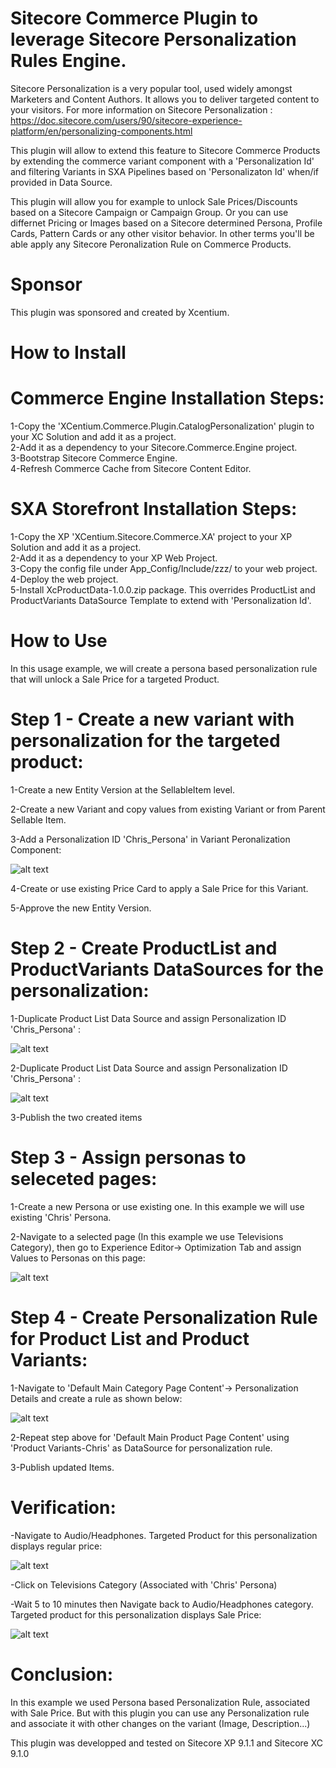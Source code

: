 Sitecore Commerce Plugin to leverage Sitecore Personalization Rules Engine.
======================================
Sitecore Personalization is a very popular tool, used widely amongst Marketers and Content Authors. It allows you to deliver targeted content to your visitors. 
For more information on Sitecore Personalization : https://doc.sitecore.com/users/90/sitecore-experience-platform/en/personalizing-components.html

This plugin will allow to extend this feature to Sitecore Commerce Products by extending the commerce variant component with a 'Personalization Id' and filtering Variants in SXA Pipelines based on 'Personalizaton Id' when/if provided in Data Source.

This plugin will allow you for example to unlock Sale Prices/Discounts based on a Sitecore Campaign or Campaign Group.
Or you can use differnet Pricing or Images based on a Sitecore determined Persona, Profile Cards, Pattern Cards or any other visitor behavior.
In other terms you'll be able apply any Sitecore Peronalization Rule on Commerce Products.

Sponsor
=======
This plugin was sponsored and created by Xcentium.


How to Install
==============

Commerce Engine Installation Steps:
============================================

1-Copy the 'XCentium.Commerce.Plugin.CatalogPersonalization' plugin to your XC Solution and add it as a project.  
2-Add it as a dependency to your Sitecore.Commerce.Engine project.  
3-Bootstrap Sitecore Commerce Engine.  
4-Refresh Commerce Cache from Sitecore Content Editor.

SXA Storefront Installation Steps:
============================================

1-Copy the XP 'XCentium.Sitecore.Commerce.XA' project to your XP Solution and add it as a project.  
2-Add it as a dependency to your XP Web Project.  
3-Copy the config file under App_Config/Include/zzz/ to your web project.  
4-Deploy the web project.  
5-Install XcProductData-1.0.0.zip package. This overrides ProductList and ProductVariants DataSource Template to extend with 'Personalization Id'.

How to Use
==============
In this usage example, we will create a persona based personalization rule that will unlock a Sale Price for a targeted Product.

Step 1 - Create a new variant with personalization for the targeted product:
============================================================================
1-Create a new Entity Version at the SellableItem level.  

2-Create a new Variant and copy values from existing Variant or from Parent Sellable Item.  

3-Add a Personalization ID 'Chris_Persona' in Variant Peronalization Component: 

![alt text](https://github.com/XCentium/Leveraging-Sitecore-Personalization-Rules-in-Sitecore-Commerce/blob/master/Images/VariationPersonalization.png)  

4-Create or use existing Price Card to apply a Sale Price for this Variant.  

5-Approve the new Entity Version.

Step 2 - Create ProductList and ProductVariants DataSources for the personalization:
===================================================================================

1-Duplicate Product List Data Source and assign Personalization ID 'Chris_Persona' :

![alt text](https://github.com/XCentium/Leveraging-Sitecore-Personalization-Rules-in-Sitecore-Commerce/blob/master/Images/ProductListDuplicate.png) 

2-Duplicate Product List Data Source and assign Personalization ID 'Chris_Persona' :

![alt text](https://github.com/XCentium/Leveraging-Sitecore-Personalization-Rules-in-Sitecore-Commerce/blob/master/Images/ProductVariantsDuplicate.png) 

3-Publish the two created items

Step 3 - Assign personas to seleceted pages:
============================================

1-Create a new Persona or use existing one. In this example we will use existing 'Chris' Persona.  

2-Navigate to a selected page (In this example we use Televisions Category), then go to Experience Editor-> Optimization Tab and assign Values to Personas on this page:  

![alt text](https://github.com/XCentium/Leveraging-Sitecore-Personalization-Rules-in-Sitecore-Commerce/blob/master/Images/AssignPersona.png)  

Step 4 - Create Personalization Rule for Product List and Product Variants:
===========================================================================

1-Navigate to 'Default Main Category Page Content'-> Personalization Details and create a rule as shown below:  

![alt text](https://github.com/XCentium/Leveraging-Sitecore-Personalization-Rules-in-Sitecore-Commerce/blob/master/Images/CreatePersonalizationRule.png)

2-Repeat step above for 'Default Main Product Page Content' using 'Product Variants-Chris' as DataSource for personalization rule.

3-Publish updated Items.

Verification:
============

-Navigate to Audio/Headphones. Targeted Product for this personalization displays regular price:  

![alt text](https://github.com/XCentium/Leveraging-Sitecore-Personalization-Rules-in-Sitecore-Commerce/blob/master/Images/Before.png)

-Click on Televisions Category (Associated with 'Chris' Persona)

-Wait 5 to 10 minutes then Navigate back to Audio/Headphones category. Targeted product for this personalization displays Sale Price:

![alt text](https://github.com/XCentium/Leveraging-Sitecore-Personalization-Rules-in-Sitecore-Commerce/blob/master/Images/After.png)


Conclusion:
==========

In this example we used Persona based Personalization Rule, associated with Sale Price. But with this plugin you can use any Personalization rule and associate it with other changes on the variant (Image, Description...)

This plugin was developped and tested on Sitecore XP 9.1.1 and Sitecore XC 9.1.0
